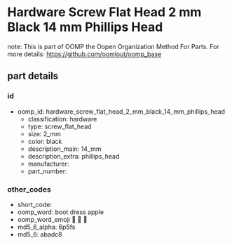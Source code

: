 # Hardware Screw Flat Head 2 mm Black 14 mm Phillips Head  

note: This is part of OOMP the Oopen Organization Method For Parts. For more details: https://github.com/oomlout/oomp_base

##  part details





### id
* oomp_id: hardware_screw_flat_head_2_mm_black_14_mm_phillips_head
  * classification: hardware
  * type: screw_flat_head
  * size: 2_mm
  * color: black
  * description_main: 14_mm
  * description_extra: phillips_head
  * manufacturer: 
  * part_number: 

### other_codes
* short_code: 
* oomp_word: boot dress apple
* oomp_word_emoji :boot: :dress: :apple:
* md5_6_alpha: 6p5fs
* md5_6: abadc8